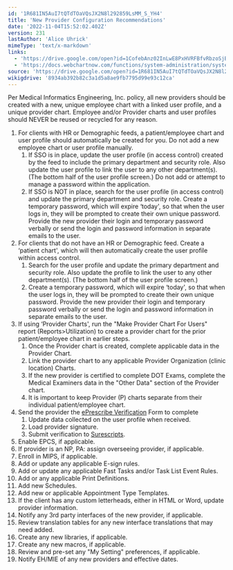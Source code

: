 ```yaml
---
id: '1R681IN5AuI7tQTdTOaVQsJX2N8l292859LsMM_S_YH4'
title: 'New Provider Configuration Recommendations'
date: '2022-11-04T15:52:02.402Z'
version: 231
lastAuthor: 'Alice Uhrick'
mimeType: 'text/x-markdown'
links:
  - 'https://drive.google.com/open?id=1CofebAnz02InLwE8PxHVRFBfvRbzoSjBajFEk9RjaJ0'
  - 'https://docs.webchartnow.com/functions/system-administration/system-controls/setting-up-e-prescribers.html'
source: 'https://drive.google.com/open?id=1R681IN5AuI7tQTdTOaVQsJX2N8l292859LsMM_S_YH4'
wikigdrive: '8934ab392b82c3a1d5a8ae9fb7795d99e93c12ca'
---
```



Per Medical Informatics Engineering, Inc. policy, all new providers should be created with a new, unique employee chart with a linked user profile, and a unique provider chart. Employee and/or Provider charts and user profiles should NEVER be reused or recycled for any reason.

1. For clients with HR or Demographic feeds, a patient/employee chart and user profile should automatically be created for you. Do not add a new employee chart or user profile manually.
   1. If SSO is in place, update the user profile (in access control) created by the feed to include the primary department and security role.  Also update the user profile to link the user to any other department(s). (The bottom half of the user profile screen.) Do not add or attempt to manage a password within the application.
   2. If SSO is NOT in place, search for the user profile (in access control) and update the primary department and security role. Create a temporary password, which will expire ‘today', so that when the user logs in, they will be prompted to create their own unique password. Provide the new provider their login and temporary password verbally or send the login and password information in separate emails to the user.
2. For clients that do not have an HR or Demographic feed. Create a ‘patient chart', which will then automatically create the user profile within access control.
   1. Search for the user profile and update the primary department and security role. Also update the profile to link the user to any other department(s). (The bottom half of the user profile screen.)  
   2. Create a temporary password, which will expire ‘today', so that when the user logs in, they will be prompted to create their own unique password. Provide the new provider their login and temporary password verbally or send the login and password information in separate emails to the user.
3. If using ‘Provider Charts', run the "Make Provider Chart For Users" report (Reports>Utilization) to create a provider chart for the prior patient/employee chart in earlier steps.
   1. Once the Provider chart is created, complete applicable data in the Provider Chart.
   2. Link the provider chart to any applicable Provider Organization (clinic location) Charts.
   3. If the new provider is certified to complete DOT Exams, complete the Medical Examiners data in the "Other Data" section of the Provider chart.
   4. It is important to keep Provider (P) charts separate from their individual patient/employee chart.
4. Send the provider the [ePrescribe Verification](https://drive.google.com/open?id=1CofebAnz02InLwE8PxHVRFBfvRbzoSjBajFEk9RjaJ0) Form to complete
   1. Update data collected on the user profile when received.
   2. Load provider signature.
   3. Submit verification to [Surescripts](https://docs.webchartnow.com/functions/system-administration/system-controls/setting-up-e-prescribers.html).
5. Enable EPCS, if applicable.
6. If provider is an NP, PA: assign overseeing provider, if applicable.
7. Enroll in MIPS, if applicable.
8. Add or update any applicable E-sign rules.
9. Add or update any applicable Fast Tasks and/or Task List Event Rules.
10. Add or any applicable Print Definitions.
11. Add new Schedules.
12. Add new or applicable Appointment Type Templates.
13. If the client has any custom letterheads, either in HTML or Word, update provider information.
14. Notify any 3rd party interfaces of the new provider, if applicable.
15. Review translation tables for any new interface translations that may need added.
16. Create any new libraries, if applicable.
17. Create any new macros, if applicable.
18. Review and pre-set any "My Setting" preferences, if applicable.
19. Notify EH/MIE of any new providers and effective dates.


